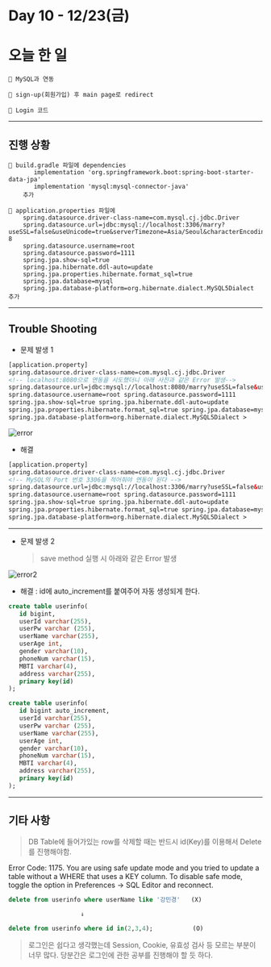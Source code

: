 # Day 10 - 12/23(금)

# 오늘 한 일

```
🎈 MySQL과 연동

🎈 sign-up(회원가입) 후 main page로 redirect

🎈 Login 코드
```

---

## 진행 상황

```
🎈 build.gradle 파일에 dependencies
       implementation 'org.springframework.boot:spring-boot-starter-data-jpa'
	   implementation 'mysql:mysql-connector-java'
    추가

🎈 application.properties 파일에
    spring.datasource.driver-class-name=com.mysql.cj.jdbc.Driver
    spring.datasource.url=jdbc:mysql://localhost:3306/marry?useSSL=false&useUnicode=true&serverTimezone=Asia/Seoul&characterEncoding=UTF-8
    spring.datasource.username=root
    spring.datasource.password=1111
    spring.jpa.show-sql=true
    spring.jpa.hibernate.ddl-auto=update
    spring.jpa.properties.hibernate.format_sql=true
    spring.jpa.database=mysql
    spring.jpa.database-platform=org.hibernate.dialect.MySQL5Dialect
추가
```

---

## Trouble Shooting

- 문제 발생 1

```html
[application.property]
spring.datasource.driver-class-name=com.mysql.cj.jdbc.Driver
<!-- localhost:8080으로 연동을 시도했더니 아래 사진과 같은 Error 발생-->
spring.datasource.url=jdbc:mysql://localhost:8080/marry?useSSL=false&useUnicode=true&serverTimezone=Asia/Seoul&characterEncoding=UTF-8
spring.datasource.username=root spring.datasource.password=1111
spring.jpa.show-sql=true spring.jpa.hibernate.ddl-auto=update
spring.jpa.properties.hibernate.format_sql=true spring.jpa.database=mysql
spring.jpa.database-platform=org.hibernate.dialect.MySQL5Dialect >
```

<!-- image -->
![error](https://user-images.githubusercontent.com/111822816/209279724-2f1d25b6-f745-426f-9ddc-16b40788b234.png)

- 해결

```html
[application.property]
spring.datasource.driver-class-name=com.mysql.cj.jdbc.Driver
<!-- MySQL의 Port 번호 3306을 적어줘야 연동이 된다 -->
spring.datasource.url=jdbc:mysql://localhost:3306/marry?useSSL=false&useUnicode=true&serverTimezone=Asia/Seoul&characterEncoding=UTF-8
spring.datasource.username=root spring.datasource.password=1111
spring.jpa.show-sql=true spring.jpa.hibernate.ddl-auto=update
spring.jpa.properties.hibernate.format_sql=true spring.jpa.database=mysql
spring.jpa.database-platform=org.hibernate.dialect.MySQL5Dialect >
```

---

- 문제 발생 2

  > save method 실행 시 아래와 같은 Error 발생

  <!-- image 2 -->
![error2](https://user-images.githubusercontent.com/111822816/209279736-6b01c9fb-fbb2-46c7-b7d8-85f1da5592ca.png)

- 해결 : id에 auto_increment를 붙여주어 자동 생성되게 한다.

```sql
create table userinfo(
   id bigint,
   userId varchar(255),
   userPw varchar (255),
   userName varchar(255),
   userAge int,
   gender varchar(10),
   phoneNum varchar(15),
   MBTI varchar(4),
   address varchar(255),
   primary key(id)
);
```

```sql
create table userinfo(
   id bigint auto_increment,
   userId varchar(255),
   userPw varchar (255),
   userName varchar(255),
   userAge int,
   gender varchar(10),
   phoneNum varchar(15),
   MBTI varchar(4),
   address varchar(255),
   primary key(id)
);
```

---

## 기타 사항

> DB Table에 들어가있는 row를 삭제할 때는 반드시 id(Key)를 이용해서 Delete를 진행해야함.

Error Code: 1175. You are using safe update mode and you tried to update a table without a WHERE that uses a KEY column. To disable safe mode, toggle the option in Preferences -> SQL Editor and reconnect.

```sql
delete from userinfo where userName like '강민경'   (X)

                    ↓

delete from userinfo where id in(2,3,4);           (O)

```

> 로그인은 쉽다고 생각했는데 Session, Cookie, 유효성 검사 등 모르는 부분이 너무 많다. 당분간은
> 로그인에 관한 공부를 진행해야 할 듯 하다.
